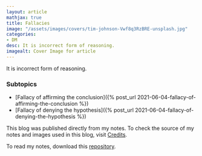 ```yaml
---
layout: article
mathjax: true
title: Fallacies
image: "/assets/images/covers/tim-johnson-Vwf8q3RzBRE-unsplash.jpg"
categories:
- DM
desc: It is incorrect form of reasoning. 
imagealt: Cover Image for article
---
```


It is incorrect form of reasoning.

### Subtopics
- [Fallacy of affirming the conclusion]({% post_url 2021-06-04-fallacy-of-affirming-the-conclusion %})
- [Fallacy of denying the hypothesis]({% post_url 2021-06-04-fallacy-of-denying-the-hypothesis %})

This blog was published directly from my notes.
To check the source of my notes and images used in this blog, visit <a href="/credits.html" target="_blank">Credits</a>.

To read my notes, download this <a href="https://github.com/bovem/CS" target="blank">repository</a>.